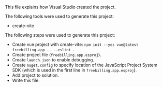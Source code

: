 This file explains how Visual Studio created the project.

The following tools were used to generate this project:
- create-vite

The following steps were used to generate this project:
- Create vue project with create-vite: `npm init --yes vue@latest freebilling.app -- --eslint `.
- Create project file (`freebilling.app.esproj`).
- Create `launch.json` to enable debugging.
- Create `nuget.config` to specify location of the JavaScript Project System SDK (which is used in the first line in `freebilling.app.esproj`).
- Add project to solution.
- Write this file.
